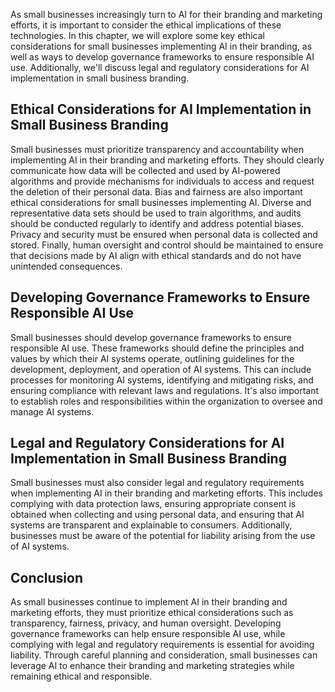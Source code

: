 

As small businesses increasingly turn to AI for their branding and marketing efforts, it is important to consider the ethical implications of these technologies. In this chapter, we will explore some key ethical considerations for small businesses implementing AI in their branding, as well as ways to develop governance frameworks to ensure responsible AI use. Additionally, we'll discuss legal and regulatory considerations for AI implementation in small business branding.

Ethical Considerations for AI Implementation in Small Business Branding
-----------------------------------------------------------------------

Small businesses must prioritize transparency and accountability when implementing AI in their branding and marketing efforts. They should clearly communicate how data will be collected and used by AI-powered algorithms and provide mechanisms for individuals to access and request the deletion of their personal data. Bias and fairness are also important ethical considerations for small businesses implementing AI. Diverse and representative data sets should be used to train algorithms, and audits should be conducted regularly to identify and address potential biases. Privacy and security must be ensured when personal data is collected and stored. Finally, human oversight and control should be maintained to ensure that decisions made by AI align with ethical standards and do not have unintended consequences.

Developing Governance Frameworks to Ensure Responsible AI Use
-------------------------------------------------------------

Small businesses should develop governance frameworks to ensure responsible AI use. These frameworks should define the principles and values by which their AI systems operate, outlining guidelines for the development, deployment, and operation of AI systems. This can include processes for monitoring AI systems, identifying and mitigating risks, and ensuring compliance with relevant laws and regulations. It's also important to establish roles and responsibilities within the organization to oversee and manage AI systems.

Legal and Regulatory Considerations for AI Implementation in Small Business Branding
------------------------------------------------------------------------------------

Small businesses must also consider legal and regulatory requirements when implementing AI in their branding and marketing efforts. This includes complying with data protection laws, ensuring appropriate consent is obtained when collecting and using personal data, and ensuring that AI systems are transparent and explainable to consumers. Additionally, businesses must be aware of the potential for liability arising from the use of AI systems.

Conclusion
----------

As small businesses continue to implement AI in their branding and marketing efforts, they must prioritize ethical considerations such as transparency, fairness, privacy, and human oversight. Developing governance frameworks can help ensure responsible AI use, while complying with legal and regulatory requirements is essential for avoiding liability. Through careful planning and consideration, small businesses can leverage AI to enhance their branding and marketing strategies while remaining ethical and responsible.

